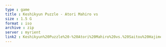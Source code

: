 ```yaml
---
type : game
title : Keshikyun Puzzle - Atori Mahiro vs
size : 1.5 G
format : iso
archive : zip
server : myrient
link2 : Keshikyun%20Puzzle%20-%20Atori%20Mahiro%20vs.%20Saitou%20Hajime%20vs.%20Noel%20vs.%20Hakkai%20%28Japan%29
---
```

